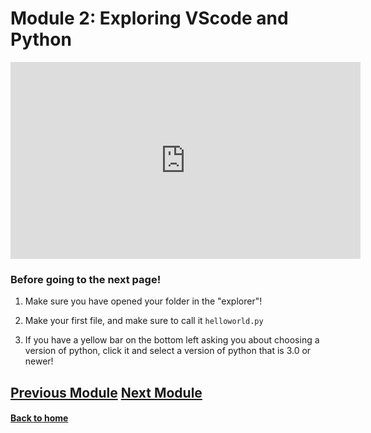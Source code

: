# Module 2: Exploring VScode and Python

<iframe width="560" height="315" src="https://www.youtube.com/embed/MQcEHha5MF8?si=ShE91Q_gvtfeMkeg" title="YouTube video player" frameborder="0" allow="accelerometer; autoplay; clipboard-write; encrypted-media; gyroscope; picture-in-picture; web-share" referrerpolicy="strict-origin-when-cross-origin" allowfullscreen></iframe>

### Before going to the next page!

  1. Make sure you have opened your folder in the "explorer"!

  2. Make your first file, and make sure to call it `helloworld.py`

  3. If you have a yellow bar on the bottom left asking you about choosing a version of python, click it and select a version of python that is 3.0 or newer!


## [Previous Module](./module1.md) [Next Module](./module3.md)


#### [Back to home](../index.md)
